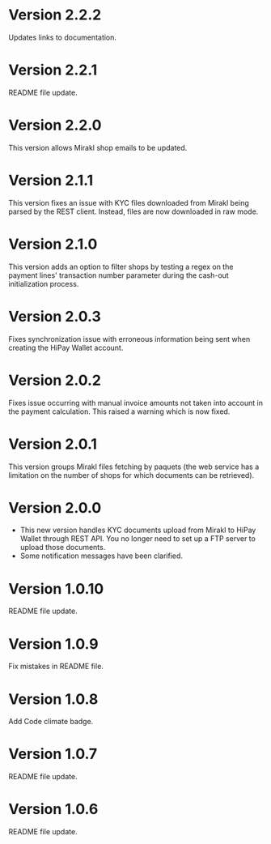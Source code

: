 # Version 2.2.2

Updates links to documentation.

# Version 2.2.1

README file update.

# Version 2.2.0

This version allows Mirakl shop emails to be updated.

# Version 2.1.1

This version fixes an issue with KYC files downloaded from Mirakl being parsed by the REST client. Instead, files are now downloaded in raw mode.

# Version 2.1.0
This version adds an option to filter shops by testing a regex on the payment lines' transaction number parameter during the cash-out initialization process.

# Version 2.0.3
Fixes synchronization issue with erroneous information being sent when creating the HiPay Wallet account.

# Version 2.0.2
Fixes issue occurring with manual invoice amounts not taken into account in the payment calculation. This raised a warning which is now fixed.

# Version 2.0.1
This version groups Mirakl files fetching by paquets (the web service has a limitation on the number of shops for which documents can be retrieved).

# Version 2.0.0
- This new version handles KYC documents upload from Mirakl to HiPay Wallet through REST API. You no longer need to set up a FTP server to upload those documents.
- Some notification messages have been clarified.

# Version 1.0.10
README file update.

# Version 1.0.9
Fix mistakes in README file.

# Version 1.0.8
Add Code climate badge.

# Version 1.0.7
README file update.

# Version 1.0.6
README file update.